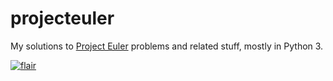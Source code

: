 projecteuler
============

My solutions to [Project Euler](https://projecteuler.net) problems and related stuff, mostly in Python 3.

[![flair](https://projecteuler.net/profile/doer.png)](https://projecteuler.net/profile/doer.png)
